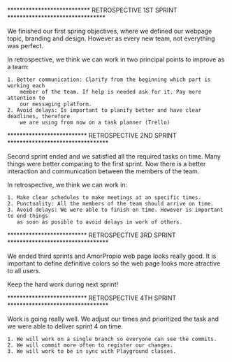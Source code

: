 *************************** RETROSPECTIVE 1ST SPRINT ********************************

We finished our first spring objectives, where we defined our webpage topic, branding
and design. However as every new team, not everything was perfect.

In retrospective, we think we can work in two principal points to improve as a team:

    1. Better communication: Clarify from the beginning which part is working each
        member of the team. If help is needed ask for it. Pay more attention to
        our messaging platform.
    2. Avoid delays: Is important to planify better and have clear deadlines, therefore
        we are using from now on a task planner (Trello)



************************** RETROSPECTIVE 2ND SPRINT *********************************

Second sprint ended and we satisfied all the required tasks on time. Many things were
better comparing to the first sprint. Now there is a better interaction and communication
between the members of the team.

In retrospective, we think we can work in:

    1. Make clear schedules to make meetings at an specific times.
    2. Punctuality: All the members of the team should arrive on time.
    3. Avoid delays: We were able to finish on time. However is important to end things 
       as soon as posible to avoid delays in work of others.


************************** RETROSPECTIVE 3RD SPRINT *********************************

We ended third sprints and AmorPropio web page looks really good. It is important to define
definitive colors so the web page looks more atractive to all users.

Keep the hard work during next sprint!

************************** RETROSPECTIVE 4TH SPRINT *********************************

Work is going really well. We adjust our times and prioritized the task and we were able to deliver
sprint 4 on time.

    1. We will work on a single branch so everyone can see the commits.
    2. We will commit more often to register our changes.
    3. We will work to be in sync with Playground classes.
